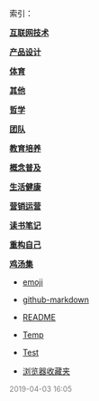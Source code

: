  索引：


**[互联网技术](/互联网技术/index.md)**

**[产品设计](/产品设计/index.md)**

**[体育](/体育/index.md)**

**[其他](/其他/index.md)**

**[哲学](/哲学/index.md)**

**[团队](/团队/index.md)**

**[教育培养](/教育培养/index.md)**

**[概念普及](/概念普及/index.md)**

**[生活健康](/生活健康/index.md)**

**[营销运营](/营销运营/index.md)**

**[读书笔记](/读书笔记/index.md)**

**[重构自己](/重构自己/index.md)**

**[鸡汤集](/鸡汤集/index.md)**

- [emoji](/emoji.md)

- [github-markdown](/github-markdown.md)

- [README](/README.md)

- [Temp](/Temp.md)

- [Test](/Test.md)

- [浏览器收藏夹](/浏览器收藏夹.md)


<font size=2 color='grey'> 2019-04-03 16:05 </font>